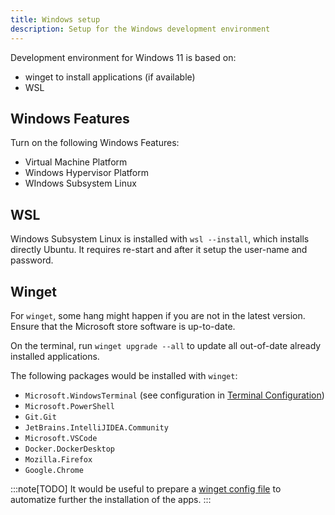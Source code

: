 ```yaml
---
title: Windows setup
description: Setup for the Windows development environment
---
```


Development environment for Windows 11 is based on:

- winget to install applications (if available)
- WSL

## Windows Features

Turn on the following Windows Features:

- Virtual Machine Platform
- Windows Hypervisor Platform
- WIndows Subsystem Linux

## WSL

Windows Subsystem Linux is installed with `wsl --install`, which installs directly Ubuntu.
It requires re-start and after it setup the user-name and password.

## Winget

For `winget`, some hang might happen if you are not in the latest version.
Ensure that the Microsoft store software is up-to-date.

On the terminal, run `winget upgrade --all` to update all out-of-date already installed applications.

The following packages would be installed with `winget`:

- `Microsoft.WindowsTerminal` (see configuration in [Terminal Configuration](/tool/terminal))
- `Microsoft.PowerShell`
- `Git.Git`
- `JetBrains.IntelliJIDEA.Community`
- `Microsoft.VSCode`
- `Docker.DockerDesktop`
- `Mozilla.Firefox`
- `Google.Chrome`

:::note[TODO]
It would be useful to prepare a [winget config file](https://learn.microsoft.com/en-us/windows/package-manager/configuration/) to automatize further the installation of the apps.
:::

